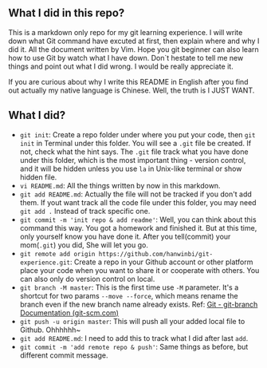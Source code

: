 ## What I did in this repo?
This is a markdown only repo for my git learning experience. I will write down what Git command have excuted at first, then explain where and why I did it. All the document written by Vim. Hope you git beginner can also learn how to use Git by watch what I have down. Don`t hestate to tell me new things and point out what I did wrong. I would be really appreciate it.

If you are curious about why I write this README in English after you find out actually my native language is Chinese. Well, the truth is I JUST WANT.

## What I did?
- `git init`: Create a repo folder under where you put your code, then `git init` in Terminal under this folder. You will see a `.git` file be created. If not, check what the hint says. The `.git` file track what you have done under this folder, which is the most important thing - version control, and it will be hidden unless you use `la` in Unix-like terminal or show hidden file. 
- `vi README.md`: All the things written by now in this markdown.
- `git add README.md`: Actually the file will not be tracked if you don't add them. If yout want track all the code file under this folder, you  may need `git add .` Instead of track specific one.
- `git commit -m 'init repo & add readme'`:  Well, you can think about this command this way. You got a homework and finished it. But at this time, only yourself know you have done it. After you tell(commit) your mom(`.git`) you did, She will let you go.
- `git remote add origin https://github.com/hanwinbi/git-experience.git`: Create a repo in your Github account or other platform place your code when you want to share it or cooperate with others. You can also only do version control on local.
- `git branch -M master`: This is the first time use `-M` parameter. It's a shortcut for two params `--move --force`, which means rename the branch even if the new branch name already exists. Ref: [Git - git-branch Documentation (git-scm.com)](https://git-scm.com/docs/git-branch)
- `git push -u origin master`: This will push all your added local file to Github. Ohhhhhh~
- `git add README.md`: I need to add this to track what I did after last `add`.
- `git commit -m 'add remote repo & push'`: Same things as before, but different commit message.
